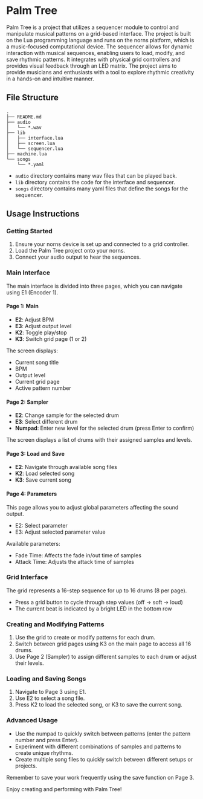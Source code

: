 # Palm Tree

Palm Tree is a project that utilizes a sequencer module to control and manipulate musical patterns on a grid-based interface. The project is built on the Lua programming language and runs on the norns platform, which is a music-focused computational device. The sequencer allows for dynamic interaction with musical sequences, enabling users to load, modify, and save rhythmic patterns. It integrates with physical grid controllers and provides visual feedback through an LED matrix. The project aims to provide musicians and enthusiasts with a tool to explore rhythmic creativity in a hands-on and intuitive manner.

## File Structure

```
.
├── README.md
├── audio
│   └── *.wav
├── lib
│   ├── interface.lua
│   ├── screen.lua
│   └── sequencer.lua
├── machine.lua
└── songs
    └── *.yaml
```

- `audio` directory contains many wav files that can be played back.
- `lib` directory contains the code for the interface and sequencer.
- `songs` directory contains many yaml files that define the songs for the sequencer.

## Usage Instructions

### Getting Started

1. Ensure your norns device is set up and connected to a grid controller.
2. Load the Palm Tree project onto your norns.
3. Connect your audio output to hear the sequences.

### Main Interface

The main interface is divided into three pages, which you can navigate using E1 (Encoder 1).

#### Page 1: Main

- **E2**: Adjust BPM
- **E3**: Adjust output level
- **K2**: Toggle play/stop
- **K3**: Switch grid page (1 or 2)

The screen displays:

- Current song title
- BPM
- Output level
- Current grid page
- Active pattern number

#### Page 2: Sampler

- **E2**: Change sample for the selected drum
- **E3**: Select different drum
- **Numpad**: Enter new level for the selected drum (press Enter to confirm)

The screen displays a list of drums with their assigned samples and levels.

#### Page 3: Load and Save

- **E2**: Navigate through available song files
- **K2**: Load selected song
- **K3**: Save current song

#### Page 4: Parameters

This page allows you to adjust global parameters affecting the sound output.

- E2: Select parameter
- E3: Adjust selected parameter value

Available parameters:

- Fade Time: Affects the fade in/out time of samples
- Attack Time: Adjusts the attack time of samples

### Grid Interface

The grid represents a 16-step sequence for up to 16 drums (8 per page).

- Press a grid button to cycle through step values (off -> soft -> loud)
- The current beat is indicated by a bright LED in the bottom row

### Creating and Modifying Patterns

1. Use the grid to create or modify patterns for each drum.
2. Switch between grid pages using K3 on the main page to access all 16 drums.
3. Use Page 2 (Sampler) to assign different samples to each drum or adjust their levels.

### Loading and Saving Songs

1. Navigate to Page 3 using E1.
2. Use E2 to select a song file.
3. Press K2 to load the selected song, or K3 to save the current song.

### Advanced Usage

- Use the numpad to quickly switch between patterns (enter the pattern number and press Enter).
- Experiment with different combinations of samples and patterns to create unique rhythms.
- Create multiple song files to quickly switch between different setups or projects.

Remember to save your work frequently using the save function on Page 3.

Enjoy creating and performing with Palm Tree!
